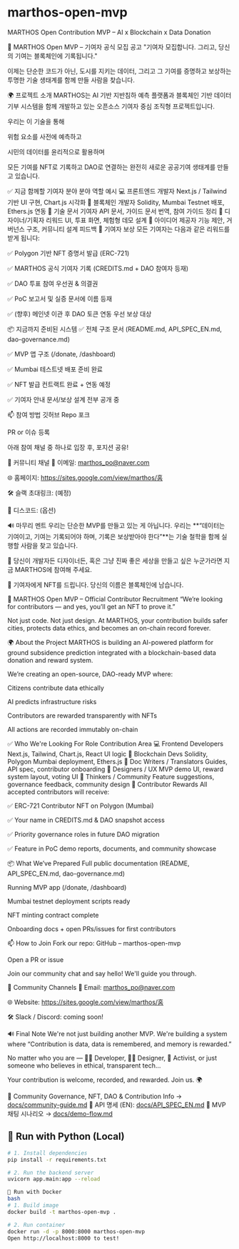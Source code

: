 # marthos-open-mvp
MARTHOS Open Contribution MVP – AI x Blockchain x Data Donation

📣 MARTHOS Open MVP – 기여자 공식 모집 공고
"기여자 모집합니다. 그리고, 당신의 기여는 블록체인에 기록됩니다."

이제는 단순한 코드가 아닌, 도시를 지키는 데이터,
그리고 그 기여를 증명하고 보상하는 투명한 기술 생태계를 함께 만들 사람을 찾습니다.

🌍 프로젝트 소개
MARTHOS는 AI 기반 지반침하 예측 플랫폼과
블록체인 기반 데이터 기부 시스템을 함께 개발하고 있는
오픈소스 기여자 중심 조직형 프로젝트입니다.

우리는 이 기술을 통해

위험 요소를 사전에 예측하고

시민의 데이터를 윤리적으로 활용하며

모든 기여를 NFT로 기록하고 DAO로 연결하는
완전히 새로운 공공기여 생태계를 만들고 있습니다.

✅ 지금 함께할 기여자 분야
분야	역할 예시
💻 프론트엔드 개발자	Next.js / Tailwind 기반 UI 구현, Chart.js 시각화
🔐 블록체인 개발자	Solidity, Mumbai Testnet 배포, Ethers.js 연동
📄 기술 문서 기여자	API 문서, 가이드 문서 번역, 참여 가이드 정리
🎨 디자이너/기획자	리워드 UI, 투표 화면, 체험형 데모 설계
🧠 아이디어 제공자	기능 제안, 거버넌스 구조, 커뮤니티 설계 피드백
🎁 기여자 보상
모든 기여자는 다음과 같은 리워드를 받게 됩니다:

✅ Polygon 기반 NFT 증명서 발급 (ERC-721)

✅ MARTHOS 공식 기여자 기록 (CREDITS.md + DAO 참여자 등재)

✅ DAO 투표 참여 우선권 & 의결권

✅ PoC 보고서 및 실증 문서에 이름 등재

✅ (향후) 메인넷 이관 후 DAO 토큰 연동 우선 보상 대상

📦 지금까지 준비된 시스템
✅ 전체 구조 문서 (README.md, API_SPEC_EN.md, dao-governance.md)

✅ MVP 앱 구조 (/donate, /dashboard)

✅ Mumbai 테스트넷 배포 준비 완료

✅ NFT 발급 컨트랙트 완료 + 연동 예정

✅ 기여자 안내 문서/보상 설계 전부 공개 중

📫 참여 방법
깃허브 Repo 포크

PR or 이슈 등록

아래 참여 채널 중 하나로 입장 후, 포지션 공유!

💬 커뮤니티 채널
📧 이메일: marthos_po@naver.com

🌐 홈페이지: https://sites.google.com/view/marthos/홈

🛠 슬랙 초대링크: (예정)

🧠 디스코드: (옵션)

🔊 마무리 멘트
우리는 단순한 MVP를 만들고 있는 게 아닙니다.
우리는 **“데이터는 기여이고, 기여는 기록되어야 하며, 기록은 보상받아야 한다”**는
기술 철학을 함께 실행할 사람을 찾고 있습니다.

📣 당신이 개발자든 디자이너든, 혹은 그냥 진짜 좋은 세상을 만들고 싶은 누군가라면
지금 MARTHOS에 참여해 주세요.

💙
기여자에게 NFT를 드립니다.
당신의 이름은 블록체인에 남습니다.

📣 MARTHOS Open MVP – Official Contributor Recruitment
“We’re looking for contributors — and yes, you’ll get an NFT to prove it.”

Not just code. Not just design.
At MARTHOS, your contribution builds safer cities, protects data ethics, and becomes an on-chain record forever.

🌍 About the Project
MARTHOS is building an AI-powered platform for ground subsidence prediction
integrated with a blockchain-based data donation and reward system.

We’re creating an open-source, DAO-ready MVP where:

Citizens contribute data ethically

AI predicts infrastructure risks

Contributors are rewarded transparently with NFTs

All actions are recorded immutably on-chain

✅ Who We're Looking For
Role	Contribution Area
💻 Frontend Developers	Next.js, Tailwind, Chart.js, React UI logic
🔐 Blockchain Devs	Solidity, Polygon Mumbai deployment, Ethers.js
📄 Doc Writers / Translators	Guides, API spec, contributor onboarding
🎨 Designers / UX	MVP demo UI, reward system layout, voting UI
🧠 Thinkers / Community	Feature suggestions, governance feedback, community design
🎁 Contributor Rewards
All accepted contributors will receive:

✅ ERC-721 Contributor NFT on Polygon (Mumbai)

✅ Your name in CREDITS.md & DAO snapshot access

✅ Priority governance roles in future DAO migration

✅ Feature in PoC demo reports, documents, and community showcase

📦 What We’ve Prepared
Full public documentation (README, API_SPEC_EN.md, dao-governance.md)

Running MVP app (/donate, /dashboard)

Mumbai testnet deployment scripts ready

NFT minting contract complete

Onboarding docs + open PRs/issues for first contributors

📫 How to Join
Fork our repo: GitHub – marthos-open-mvp

Open a PR or issue

Join our community chat and say hello! We'll guide you through.

💬 Community Channels
📧 Email: marthos_po@naver.com

🌐 Website: https://sites.google.com/view/marthos/홈

🛠 Slack / Discord: coming soon!

🔊 Final Note
We're not just building another MVP.
We're building a system where
“Contribution is data, data is remembered, and memory is rewarded.”

No matter who you are —
👩‍💻 Developer,
🧑‍🎨 Designer,
📣 Activist,
or just someone who believes in ethical, transparent tech…

Your contribution is welcome, recorded, and rewarded.
Join us. 🌍

📄 Community Governance, NFT, DAO & Contribution Info → [docs/community-guide.md](./docs/community-guide.md)
📡 API 명세 (EN): [docs/API_SPEC_EN.md](./docs/API_SPEC_EN.md)
🧪 MVP 채팅 시나리오 → [docs/demo-flow.md](./docs/demo-flow.md)

## 🐍 Run with Python (Local)

```bash
# 1. Install dependencies
pip install -r requirements.txt

# 2. Run the backend server
uvicorn app.main:app --reload

🐳 Run with Docker
bash
# 1. Build image
docker build -t marthos-open-mvp .

# 2. Run container
docker run -d -p 8000:8000 marthos-open-mvp
Open http://localhost:8000 to test!



